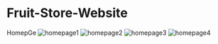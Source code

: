 # Fruit-Store-Website
HomepGe
![homepage1](https://user-images.githubusercontent.com/68014307/103394009-eade4e00-4b4b-11eb-94a3-a9d5787cc604.jpg)
![homepage2](https://user-images.githubusercontent.com/68014307/103394014-efa30200-4b4b-11eb-84e3-4a21cf88b341.jpg)
![homepage3](https://user-images.githubusercontent.com/68014307/103394020-f5004c80-4b4b-11eb-90cd-b2863f92d696.jpg)
![homepage4](https://user-images.githubusercontent.com/68014307/103394024-f893d380-4b4b-11eb-95e6-def8ba2e8ba4.jpg)
